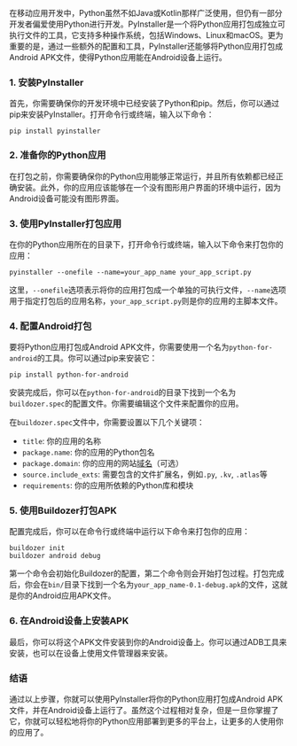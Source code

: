 在移动应用开发中，Python虽然不如Java或Kotlin那样广泛使用，但仍有一部分开发者偏爱使用Python进行开发。PyInstaller是一个将Python应用打包成独立可执行文件的工具，它支持多种操作系统，包括Windows、Linux和macOS。更为重要的是，通过一些额外的配置和工具，PyInstaller还能够将Python应用打包成Android APK文件，使得Python应用能在Android设备上运行。

### 1. 安装PyInstaller

首先，你需要确保你的开发环境中已经安装了Python和pip。然后，你可以通过pip来安装PyInstaller。打开命令行或终端，输入以下命令：

```shell
pip install pyinstaller
```

### 2. 准备你的Python应用

在打包之前，你需要确保你的Python应用能够正常运行，并且所有依赖都已经正确安装。此外，你的应用应该能够在一个没有图形用户界面的环境中运行，因为Android设备可能没有图形界面。

### 3. 使用PyInstaller打包应用

在你的Python应用所在的目录下，打开命令行或终端，输入以下命令来打包你的应用：

```shell
pyinstaller --onefile --name=your_app_name your_app_script.py
```

这里，`--onefile`选项表示将你的应用打包成一个单独的可执行文件，`--name`选项用于指定打包后的应用名称，`your_app_script.py`则是你的应用的主脚本文件。

### 4. 配置Android打包

要将Python应用打包成Android APK文件，你需要使用一个名为`python-for-android`的工具。你可以通过pip来安装它：

```shell
pip install python-for-android
```

安装完成后，你可以在`python-for-android`的目录下找到一个名为`buildozer.spec`的配置文件。你需要编辑这个文件来配置你的应用。

在`buildozer.spec`文件中，你需要设置以下几个关键项：

* `title`: 你的应用的名称
* `package.name`: 你的应用的Python包名
* `package.domain`: 你的应用的网站[域名](https://cloud.baidu.com/product/bcd.html)（可选）
* `source.include_exts`: 需要包含的文件扩展名，例如`.py`, `.kv`, `.atlas`等
* `requirements`: 你的应用所依赖的Python库和模块

### 5. 使用Buildozer打包APK

配置完成后，你可以在命令行或终端中运行以下命令来打包你的应用：

```shell
buildozer init
buildozer android debug
```

第一个命令会初始化Buildozer的配置，第二个命令则会开始打包过程。打包完成后，你会在`bin/`目录下找到一个名为`your_app_name-0.1-debug.apk`的文件，这就是你的Android应用APK文件。

### 6. 在Android设备上安装APK

最后，你可以将这个APK文件安装到你的Android设备上。你可以通过ADB工具来安装，也可以在设备上使用文件管理器来安装。

### 结语

通过以上步骤，你就可以使用PyInstaller将你的Python应用打包成Android APK文件，并在Android设备上运行了。虽然这个过程相对复杂，但是一旦你掌握了它，你就可以轻松地将你的Python应用部署到更多的平台上，让更多的人使用你的应用了。
